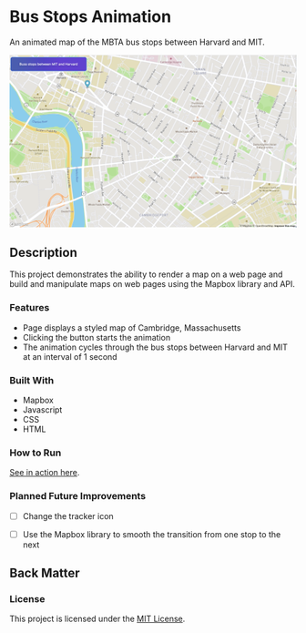 # Bus Stops Animation

An animated map of the MBTA bus stops between Harvard and MIT.

![Screenshot](https://github.com/veraphipps01/bus-stops-animation/blob/main/Screen.png?raw=true)

## Description
This project demonstrates the ability to render a map on a web page and build and manipulate maps on web pages using the Mapbox library and API.

### Features
* Page displays a styled map of Cambridge, Massachusetts
* Clicking the button starts the animation
* The animation cycles through the bus stops between Harvard and MIT at an interval of 1 second

### Built With
* Mapbox
* Javascript
* CSS
* HTML

### How to Run
<a href="https://jayeclark.github.io/bus-map-animation/index.html" target="_blank">See in action here</a>.

### Planned Future Improvements
- [ ] Change the tracker icon
- [ ] Use the Mapbox library to smooth the transition from one stop to the next


## Back Matter

### License

This project is licensed under the [MIT License](LICENSE.md).

